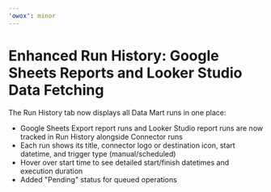 ```yaml
---
'owox': minor
---
```


# Enhanced Run History: Google Sheets Reports and Looker Studio Data Fetching

The Run History tab now displays all Data Mart runs in one place:

- Google Sheets Export report runs and Looker Studio report runs are now tracked in Run History alongside Connector runs
- Each run shows its title, connector logo or destination icon, start datetime, and trigger type (manual/scheduled)
- Hover over start time to see detailed start/finish datetimes and execution duration
- Added "Pending" status for queued operations
